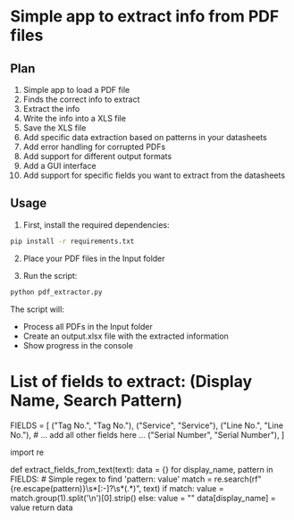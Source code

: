 # Simple app to extract info from PDF files

## Plan
1. Simple app to load a PDF file
2. Finds the correct info to extract
3. Extract the info
4. Write the info into a XLS file
5. Save the XLS file
6. Add specific data extraction based on patterns in your datasheets
7. Add error handling for corrupted PDFs
8. Add support for different output formats
9. Add a GUI interface
10. Add support for specific fields you want to extract from the datasheets

## Usage

1. First, install the required dependencies:
```bash
pip install -r requirements.txt
```

2. Place your PDF files in the Input folder

3. Run the script:
```bash
python pdf_extractor.py
```

The script will:
- Process all PDFs in the Input folder
- Create an output.xlsx file with the extracted information
- Show progress in the console

# List of fields to extract: (Display Name, Search Pattern)
FIELDS = [
    ("Tag No.", "Tag No."),
    ("Service", "Service"),
    ("Line No.", "Line No."),
    # ... add all other fields here ...
    ("Serial Number", "Serial Number"),
]

import re

def extract_fields_from_text(text):
    data = {}
    for display_name, pattern in FIELDS:
        # Simple regex to find 'pattern: value'
        match = re.search(rf"{re.escape(pattern)}\s*[:\-]?\s*(.*)", text)
        if match:
            value = match.group(1).split('\n')[0].strip()
        else:
            value = ""
        data[display_name] = value
    return data

